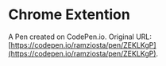 # Chrome Extention

A Pen created on CodePen.io. Original URL: [https://codepen.io/ramziosta/pen/ZEKLKgP](https://codepen.io/ramziosta/pen/ZEKLKgP).


